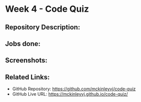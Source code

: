 # Week 4 - Code Quiz

## Repository Description:

## Jobs done:

## Screenshots:

## Related Links:
- GitHub Repository: https://github.com/mckinleyvj/code-quiz
- GitHub Live URL: https://mckinleyvj.github.io/code-quiz/
